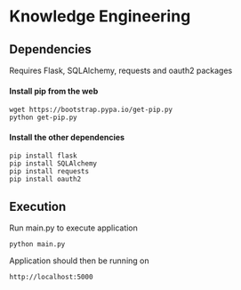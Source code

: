 # Knowledge Engineering

## Dependencies
Requires Flask, SQLAlchemy, requests and oauth2 packages

#### Install pip from the web

    wget https://bootstrap.pypa.io/get-pip.py
    python get-pip.py

#### Install the other dependencies

    pip install flask
    pip install SQLAlchemy
    pip install requests
    pip install oauth2

## Execution
Run main.py to execute application

    python main.py
    
Application should then be running on 

    http://localhost:5000
